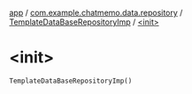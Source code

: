 [app](../../index.md) / [com.example.chatmemo.data.repository](../index.md) / [TemplateDataBaseRepositoryImp](index.md) / [&lt;init&gt;](./-init-.md)

# &lt;init&gt;

`TemplateDataBaseRepositoryImp()`